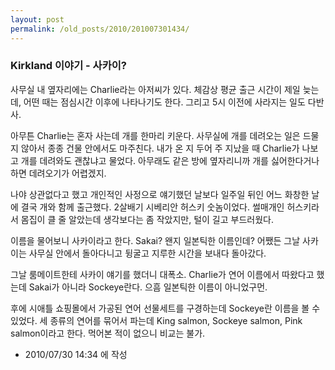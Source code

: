 ```yaml
---
layout: post
permalink: /old_posts/2010/201007301434/
---
```


### Kirkland 이야기 - 사카이?

사무실 내 옆자리에는 Charlie라는 아저씨가 있다. 체감상 평균 출근 시간이 제일 늦는데, 어떤 때는 점심시간 이후에 나타나기도 한다. 그리고 5시 이전에 사라지는 일도 다반사.

아무튼 Charlie는 혼자 사는데 개를 한마리 키운다. 사무실에 개를 데려오는 일은 드물지 않아서 종종 건물 안에서도 마주친다. 내가 온 지 두어 주 지났을 때 Charlie가 나보고 개를 데려와도 괜찮냐고 물었다. 아무래도 같은 방에 옆자리니까 개를 싫어한다거나 하면 데려오기가 어렵겠지.

나야 상관없다고 했고 개인적인 사정으로 얘기했던 날보다 일주일 뒤인 어느 화창한 날에 결국 개와 함께 출근했다. 2살배기 시베리안 허스키 숫놈이었다. 썰매개인 허스키라서 몸집이 클 줄 알았는데 생각보다는 좀 작았지만, 털이 길고 부드러웠다.

이름을 물어보니 사카이라고 한다. Sakai? 왠지 일본틱한 이름인데? 어쨌든 그날 사카이는 사무실 안에서 돌아다니고 뒹굴고 지루한 시간을 보내다 돌아갔다.

그날 룸메이트한테 사카이 얘기를 했더니 대폭소. Charlie가 연어 이름에서 따왔다고 했는데 Sakai가 아니라 Sockeye란다. 으흠 일본틱한 이름이 아니었구먼.

후에 시애틀 쇼핑몰에서 가공된 연어 선물세트를 구경하는데 Sockeye란 이름을 볼 수 있었다. 세 종류의 연어를 묶어서 파는데 King salmon, Sockeye salmon, Pink salmon이라고 한다. 먹어본 적이 없으니 비교는 불가.




- 2010/07/30 14:34 에 작성